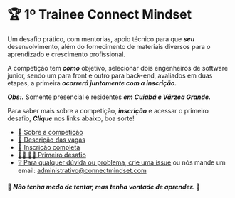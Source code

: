 # 🏆 1º Trainee Connect Mindset

Um desafio prático, com mentorias, apoio técnico para que ***seu*** desenvolvimento, além do fornecimento de materiais diversos para o aprendizado e crescimento profissional.  

A competição tem ***como*** objetivo, selecionar dois engenheiros de software junior, sendo um para front e outro para back-end, avaliados em duas etapas, a primeira ***ocorrerá juntamente com a inscrição.***

***Obs:.*** Somente presencial e residentes ***em Cuiabá e Várzea Grande.***

Para saber mais sobre a competição, ***inscrição*** e acessar o primeiro desafio, ***Clique*** nos links abaixo, boa sorte!

- [📃 Sobre a competição](https://github.com/connectmindset/trainee-v0.1/wiki/%F0%9F%93%83-Sobre-a-competi%C3%A7%C3%A3o)
- [📑 Descrição das vagas](https://github.com/connectmindset/trainee-v0.1/wiki/%F0%9F%93%91-Descri%C3%A7%C3%A3o-das-vagas)
- [📝 Inscrição completa](https://www.sympla.com.br/1-trainee-connect-mindset__780777)
- [👩‍💻 👨‍💻 Primeiro desafio](https://github.com/connectmindset/trainee-v0.1/wiki/%F0%9F%91%A9%E2%80%8D%F0%9F%92%BB-%F0%9F%91%A8%E2%80%8D%F0%9F%92%BB-Primeiro-desafio)
- [❔ Para qualquer dúvida ou problema, crie uma issue](https://github.com/connectmindset/trainee-v0.1/issues/new)
ou nós mande um email: administrativo@connectmindset.com


#### 🚧 ***Não tenha medo de tentar, mas tenha vontade de aprender.*** 🚧
